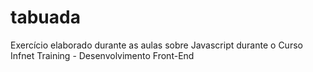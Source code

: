 # tabuada
Exercício elaborado durante as aulas sobre Javascript durante o Curso Infnet Training - Desenvolvimento Front-End
